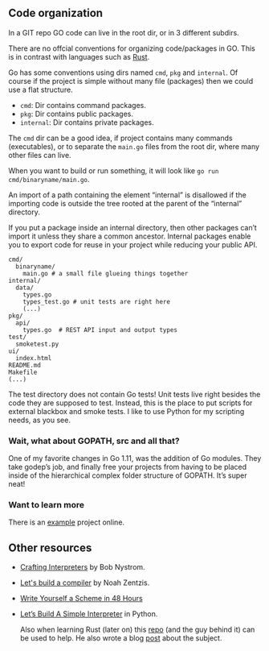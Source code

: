 ## Code organization

In a GIT repo GO code can live in the root dir, or in 3 different subdirs.

There are no offcial conventions for organizing code/packages in GO. This is in
contrast with languages such as [Rust](https://doc.rust-lang.org/cargo/guide/project-layout.html).

Go has some conventions using dirs named `cmd`, `pkg` and `internal`. Of course
if the project is simple without many file (packages) then we could use a flat
structure.

* `cmd`: Dir contains command packages.
* `pkg`: Dir contains public packages.
* `internal`: Dir contains private packages.

The `cmd` dir can be a good idea, if project contains many commands
(executables), or to separate the `main.go` files from the root dir, where many
other files can live.

When you want to build or run something, it will look like `go run cmd/binaryname/main.go`.

An import of a path containing the element “internal” is disallowed
if the importing code is outside the tree rooted at the parent of the “internal” directory.

If you put a package inside an internal directory, then other packages can’t
import it unless they share a common ancestor. Internal packages enable you
to export code for reuse in your project while reducing your public API.

```
cmd/
  binaryname/
    main.go # a small file glueing things together
internal/
  data/
    types.go
    types_test.go # unit tests are right here
    (...)
pkg/
  api/
    types.go  # REST API input and output types
test/
  smoketest.py
ui/
  index.html
README.md
Makefile
(...)
```

The test directory does not contain Go tests! Unit tests live right besides
the code they are supposed to test. Instead, this is the place to put scripts
for external blackbox and smoke tests. I like to use Python for my scripting
needs, as you see.

### Wait, what about GOPATH, src and all that?
One of my favorite changes in Go 1.11, was the addition of Go modules. They
take godep’s job, and finally free your projects from having to be placed
inside of the hierarchical complex folder structure of GOPATH. It’s super neat!

### Want to learn more
There is an [example](https://github.com/golang-standards/project-layout)
project online.

## Other resources

* [Crafting Interpreters](http://craftinginterpreters.com/) by Bob Nystrom.
* [Let's build a compiler](https://generalproblem.net/lets_build_a_compiler/01-starting-out/) by Noah Zentzis.
* [Write Yourself a Scheme in 48 Hours](https://en.wikibooks.org/wiki/Write_Yourself_a_Scheme_in_48_Hours)
* [Let’s Build A Simple Interpreter](https://ruslanspivak.com/lsbasi-part1/) in
  Python.

  Also when learning Rust (later on) this [repo](https://github.com/pauldix/monkey-rust)
  (and the guy behind it) can be used to help. He also wrote a blog [post](https://www.influxdata.com/blog/rust-can-be-difficult-to-learn-and-frustrating-but-its-also-the-most-exciting-thing-in-software-development-in-a-long-time/)
  about the subject.
